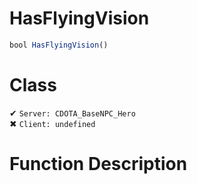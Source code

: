 # HasFlyingVision
```js
bool HasFlyingVision()
```
# Class
✔ `Server: CDOTA_BaseNPC_Hero`  
✖ `Client: undefined`  

# Function Description

